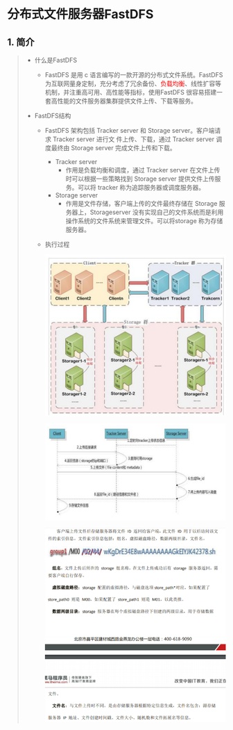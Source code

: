 # 分布式文件服务器FastDFS

## 1. 简介

> * 什么是FastDFS
>
>   * FastDFS 是用 c 语言编写的一款开源的分布式文件系统。FastDFS 为互联网量身定制，充分考虑了冗余备份、<font color="red">负载均衡</font>、线性扩容等机制，并注重高可用、高性能等指标，使用FastDFS 很容易搭建一套高性能的文件服务器集群提供文件上传、下载等服务。
>
> * FastDFS结构
>
>   * FastDFS 架构包括 Tracker server 和 Storage server。客户端请求 Tracker server 进行文	件上传、下载，通过 Tracker server 调度最终由 Storage server 完成文件上传和下载。
>
>     * Tracker server
>       * 作用是负载均衡和调度，通过 Tracker server 在文件上传时可以根据一些策略找到 Storage server 提供文件上传服务。可以将 tracker 称为追踪服务器或调度服务器。
>     * Storage server
>       * 作用是文件存储，客户端上传的文件最终存储在 Storage 服务器上，Storageserver 没有实现自己的文件系统而是利用操作系统的文件系统来管理文件。可以将storage 称为存储服务器。
>
>   * 执行过程
>
>     ![1562236463757](assets/1562236463757.png)
>
>     ![1562236496528](assets/1562236496528.png)
>
>     ![1562241162338](assets/1562241162338.png)

​	